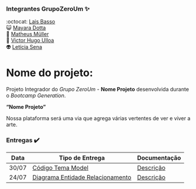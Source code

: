 ### Integrantes GrupoZeroUm :sparkles:
:octocat: [Lais Basso](https://github.com/laisbasso "GitHub")  
:smiley_cat: [Mayara Dotta](https://github.com/DottaMP "GitHub")  
:princess: [Matheus Müller](https://github.com/matheuxmuller "GitHub")  
:bear: [Victor Hugo Ulloa](https://github.com/Victorhup "GitHub")  
:alien: [Letícia Sena](https://github.com/leticia-sena "GitHub")

# Nome do projeto: 

Projeto Integrador do *Grupo ZeroUm -* **Nome Projeto** desenvolvida durante o *Bootcamp Generation*.

**“Nome Projeto”** 

Nossa plataforma será uma via que agrega várias vertentes de ver e viver a arte.

### Entregas :heavy_check_mark:

| Data | Tipo de Entrega | Documentação |
|------|-----------------|--------------|
|30/07| [Código Tema Model](https://github.com/laisbasso/PI-Aorta/blob/master/aorta/src/main/java/com/aorta/aorta/model/TemaModel.java "Código Tema Model") | [Descrição](https://github.com/laisbasso/PI-Aorta/blob/master/Entregas/DescricaoTemaModel.md "Descrição Tema Model")  
|24/07| [Diagrama Entidade Relacionamento](https://github.com/laisbasso/PI-Aorta/blob/master/DER/PI.%20dbdesigner.pdf "DER") | [Descrição](https://github.com/laisbasso/PI-Aorta/blob/master/DER/DescricaoDER.md "Descrição DER")
